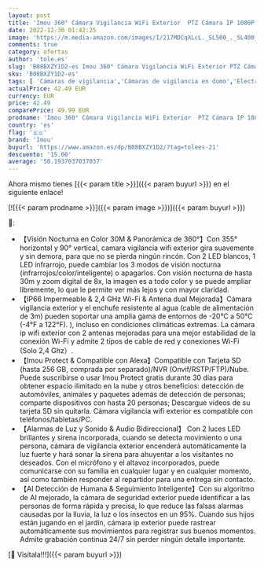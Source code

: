```yaml
---
layout: post
title: 'Imou 360° Cámara Vigilancia WiFi Exterior  PTZ Cámara IP 1080P  AI Detección de Humana  Seguimiento Automático  Sirena  Visión Nocturna Color 30M  Audio Bidireccional  IP66  Compatible con Alexa'
date: 2022-12-30 01:42:25
image: 'https://m.media-amazon.com/images/I/217MDCqXLcL._SL500_._SL400_.jpg'
comments: true
category: ofertas
author: 'tole.es'
slug: 'B08BXZY1D2-es Imou 360° Cámara Vigilancia WiFi Exterior PTZ Cámara IP...'
sku: 'B08BXZY1D2-es'
tags: [ 'Cámaras de vigilancia','Cámaras de vigilancia en domo','Electrónica','Fotografía y videocámaras','alexa','imou','🇪🇸', ]
actualPrice: 42.49 EUR
currency: EUR
price: 42.49
comparePrice: 49.99 EUR
prodname: 'Imou 360° Cámara Vigilancia WiFi Exterior  PTZ Cámara IP 1080P  AI Detección de Humana  Seguimiento Automático  Sirena  Visión Nocturna Color 30M  Audio Bidireccional  IP66  Compatible con Alexa'
country: 'es'
flag: '🇪🇸'
brand: 'Imou'
buyurl: 'https://www.amazon.es/dp/B08BXZY1D2/?tag=tolees-21'
descuento: '15.00'
average: '50.1937037037037'
---
```


Ahora mismo tienes [{{< param title >}}]({{< param buyurl >}}) en el siguiente enlace!

[![{{< param prodname >}}]({{< param image >}})]({{< param buyurl >}})

🔎:

- 【Visión Nocturna en Color 30M & Panorámica de 360°】Con 355° horizontal y 90° vertical, camara vigilancia wifi exterior gira suavemente y sin demora, para que no se pierda ningún rincón. Con 2 LED blancos, 1 LED infrarrojo, puede cambiar los 3 modos de visión nocturna (infrarrojos/color/inteligente) o apagarlos. Con visión nocturna de hasta 30m y zoom digital de 8x, la imagen es a todo color y se puede ampliar libremente, lo que le permite ver más lejos y con mayor claridad.
- 【IP66 Impermeable & 2,4 GHz Wi-Fi & Antena dual Mejorada】Cámara vigilancia exterior y el enchufe resistente al agua (cable de alimentación de 3m) pueden soportar una amplia gama de entornos de -20°C a 50°C (-4°F a 122°F). ), incluso en condiciones climáticas extremas. La cámara ip wifi exterior con 2 antenas mejoradas para una mejor estabilidad de la conexión Wi-Fi y admite 2 tipos de cable de red y conexiones Wi-Fi (Solo 2,4 Ghz）.
- 【Imou Protect & Compatible con Alexa】Compatible con Tarjeta SD (hasta 256 GB, comprada por separado)/NVR (Onvif/RSTP/FTP)/Nube. Puede suscribirse o usar Imou Protect gratis durante 30 días para obtener espacio ilimitado en la nube y otros beneficios: detección de automóviles, animales y paquetes además de detección de personas; comparte dispositivos con hasta 20 personas; Descargue videos de su tarjeta SD sin quitarla. Cámara vigilancia wifi exterior es compatible con teléfonos/tabletas/PC.
- 【Alarmas de Luz y Sonido & Audio Bidireccional】 Con 2 luces LED brillantes y sirena incorporada, cuando se detecta movimiento o una persona, cámara de vigilancia exterior encenderá automáticamente la luz fuerte y hará sonar la sirena para ahuyentar a los visitantes no deseados. Con el micrófono y el altavoz incorporados, puede comunicarse con su familia en cualquier lugar y en cualquier momento, así como también responder al repartidor para una entrega sin contacto.
- 【AI Detección de Humana & Seguimiento Inteligente】Con su algoritmo de AI mejorado, la cámara de seguridad exterior puede identificar a las personas de forma rápida y precisa, lo que reduce las falsas alarmas causadas por la lluvia, la luz o los insectos en un 95%. Cuando sus hijos están jugando en el jardín, cámara ip exterior puede rastrear automáticamente sus movimientos para registrar sus buenos momentos. Admite grabación continua 24/7 sin perder ningún detalle importante.

[🛒 Visítala!!!]({{< param buyurl >}})
